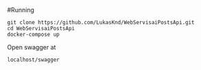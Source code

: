 #Running
```
git clone https://github.com/LukasKnd/WebServisaiPostsApi.git
cd WebServisaiPostsApi
docker-compose up
```

Open swagger at
````
localhost/swagger
````